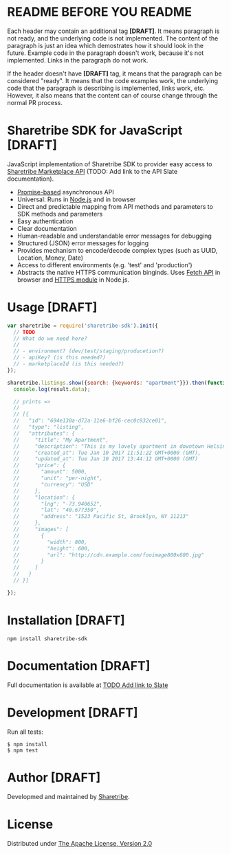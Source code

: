 # README BEFORE YOU README

Each header may contain an additional tag **[DRAFT]**. It means paragraph is not ready, and the underlying code is not implemented. The content of the paragraph is just an idea  which demostrates how it should look in the future. Example code in the paragraph doesn't work, because it's not implemented. Links in the paragraph do not work.

If the header doesn't have **[DRAFT]** tag, it means that the paragraph can be considered "ready". It means that the code examples work, the underlying code that the paragraph is describing is implemented, links work, etc. However, it also means that the content can of course change through the normal PR process.

# Sharetribe SDK for JavaScript [DRAFT]

JavaScript implementation of Sharetribe SDK to provider easy access to [Sharetribe Marketplace API](./) (TODO: Add link to the API Slate documentation).

- [Promise-based](https://developer.mozilla.org/en-US/docs/Web/JavaScript/Reference/Global_Objects/Promise) asynchronous API
- Universal: Runs in [Node.js](https://nodejs.org/) and in browser
- Direct and predictable mapping from API methods and parameters to SDK methods and parameters
- Easy authentication
- Clear documentation
- Human-readable and understandable error messages for debugging
- Structured (JSON) error messages for logging
- Provides mechanism to encode/decode complex types (such as UUID, Location, Money, Date)
- Access to different environments (e.g. 'test' and 'production')
- Abstracts the native HTTPS communication binginds. Uses [Fetch API](https://developer.mozilla.org/en-US/docs/Web/API/Fetch_API) in browser and [HTTPS module](https://nodejs.org/api/https.html) in Node.js.

# Usage [DRAFT]

``` js
var sharetribe = require('sharetribe-sdk').init({
  // TODO
  // What do we need here?
  //
  // - environment? (dev/test/staging/producetion?)
  // - apiKey? (is this needed?)
  // - marketplaceId (is this needed?)
});

sharetribe.listings.show({search: {keywords: "apartment"}}).then(function(result) {
  console.log(result.data);

  // prints =>
  //
  // [{
  //   "id": "694e130a-d72a-11e6-bf26-cec0c932ce01",
  //   "type": "listing",
  //   "attributes": {
  //     "title": "My Apartment",
  //     "description": "This is my lovely apartment in downtown Helsinki.",
  //     "created_at": Tue Jan 10 2017 11:51:22 GMT+0000 (GMT),
  //     "updated_at": Tue Jan 10 2017 13:44:12 GMT+0000 (GMT)
  //     "price": {
  //       "amount": 5000,
  //       "unit": "per-night",
  //       "currency": "USD"
  //     },
  //     "location": {
  //       "lng": "-73.940652",
  //       "lat": "40.677350",
  //       "address": "1523 Pacific St, Brooklyn, NY 11213"
  //     },
  //     "images": [
  //       {
  //         "width": 800,
  //         "height": 600,
  //         "url": "http://cdn.example.com/fooimage800x600.jpg"
  //       }
  //     ]
  //   }
  // }]

});
```

# Installation [DRAFT]

```
npm install sharetribe-sdk
```

# Documentation [DRAFT]

Full documentation is available at [TODO Add link to Slate](./)

# Development [DRAFT]

Run all tests:

```
$ npm install
$ npm test
```

# Author [DRAFT]

Developmed and maintained by [Sharetribe](https://www.sharetribe.com).

# License

Distributed under [The Apache License, Version 2.0](./LICENSE)
